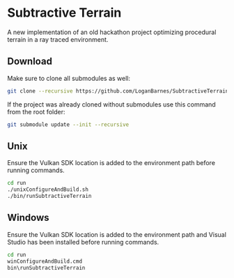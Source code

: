 Subtractive Terrain
===================

A new implementation of an old hackathon project optimizing procedural terrain in a ray traced environment.


Download
--------
Make sure to clone all submodules as well:

```bash
git clone --recursive https://github.com/LoganBarnes/SubtractiveTerrain.git
```

If the project was already cloned without submodules use this command from the root folder:
```bash
git submodule update --init --recursive
```


Unix
----

Ensure the Vulkan SDK location is added to the environment path before running commands.

```bash
cd run
./unixConfigureAndBuild.sh
./bin/runSubtractiveTerrain
```


Windows
-------

Ensure the Vulkan SDK location is added to the environment path and Visual Studio has been installed before running commands.

```bash
cd run
winConfigureAndBuild.cmd
bin\runSubtractiveTerrain
```
